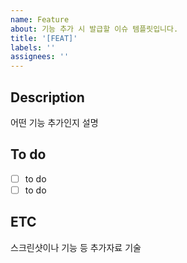 ```yaml
---
name: Feature
about: 기능 추가 시 발급할 이슈 템플릿입니다.
title: '[FEAT]'
labels: ''
assignees: ''
---
```


## Description

어떤 기능 추가인지 설명

## To do

- [ ] to do
- [ ] to do

## ETC

스크린샷이나 기능 등 추가자료 기술
